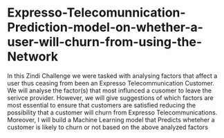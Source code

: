 # Expresso-Telecomunnication-Prediction-model-on-whether-a-user-will-churn-from-using-the-Network
In this Zindi Challenge we were tasked with analysing factors that affect a user thus ceasing from been an Expresso Telecommunication Customer. We will analyse the factor(s) that most influnced a cusomer to leave the serivce provider. However, we will give suggestions of which factors are most essential to ensure that customers are satisfied reducing the possibility that a customer will churn from Expresso Telecommunications. Moreover, I will build a Machine Learning model that Predicts wheteher a customer is likely to churn or not based on the above analyzed factors 
